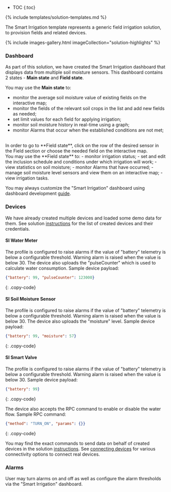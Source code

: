 
* TOC 
{:toc}

{% include templates/solution-templates.md %}

The Smart Irrigation template represents a generic field irrigation solution, to provision fields and related devices.

{% include images-gallery.html imageCollection="solution-highlights" %}

### Dashboard

As part of this solution, we have created the Smart Irrigation dashboard that displays data from multiple soil moisture sensors. This dashboard contains 2 states - **Main state** and  **Field state**.

You may use the **Main state** to:
- monitor the average soil moisture value of existing fields on the interactive map;
- monitor the fields of the relevant soil crops in the list and add new fields as needed;
- set limit values for each field for applying irrigation;
- monitor soil moisture history in real-time using a graph;
- monitor Alarms that occur when the established conditions are not met;

<br>
In order to go to **Field state**, click on the row of the desired sensor in the Field section or choose the needed field on the interactive map.

<br>
You may use the **Field state** to:
- monitor irrigation status;
- set and edit the inclusion schedule and conditions under which irrigation will work;
- view statistics on soil moisture;
- monitor Alarms that have occurred;
- manage soil moisture level sensors and view them on an interactive map;
- view irrigation tasks.

You may always customize the "Smart Irrigation" dashboard using dashboard development [guide](/docs/{{docsPrefix}}user-guide/dashboards/).

### Devices

We have already created multiple devices and loaded some demo data for them. See solution <a href="https://thingsboard.io/docs/paas/solution-templates/overview/#install-solution-template">instructions</a> for the list of created devices and their credentials.

#### SI Water Meter
The profile is configured to raise alarms if the value of "battery" telemetry is below a configurable threshold. Warning alarm is raised when the value is below 30.
The device also uploads the "pulseCounter" which is used to calculate water consumption. Sample device payload:

```json
{"battery": 99, "pulseCounter": 123000}
```
{: .copy-code}

#### SI Soil Moisture Sensor
The profile is configured to raise alarms if the value of "battery" telemetry is below a configurable threshold. Warning alarm is raised when the value is below 30.
The device also uploads the "moisture" level. Sample device payload:
```json
{"battery": 99, "moisture": 57}
```
{: .copy-code}

#### SI Smart Valve
The profile is configured to raise alarms if the value of "battery" telemetry is below a configurable threshold. Warning alarm is raised when the value is below 30. Sample device payload:
```json
{"battery": 99}
```
{: .copy-code}

The device also accepts the RPC command to enable or disable the water flow. Sample RPC command:
```json
{"method": "TURN_ON", "params": {}}
```
{: .copy-code}

You may find the exact commands to send data on behalf of created devices in the solution [instructions](/docs/{{docsPrefix}}solution-templates/overview/#install-solution-template).
See [connecting devices](/docs/{{docsPrefix}}getting-started-guides/connectivity/) for various connectivity options to connect real devices.

### Alarms
User may turn alarms on and off as well as configure the alarm thresholds via the "Smart Irrigation" dashboard.








